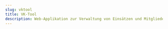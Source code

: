```yaml
---
slug: vktool
title: VK-Tool
description: Web-Applikation zur Verwaltung von Einsätzen und Mitgliedern. Ausserdem ist eine Einbindung der Materialverwaltung und Buchhaltung möglich.
---
```

